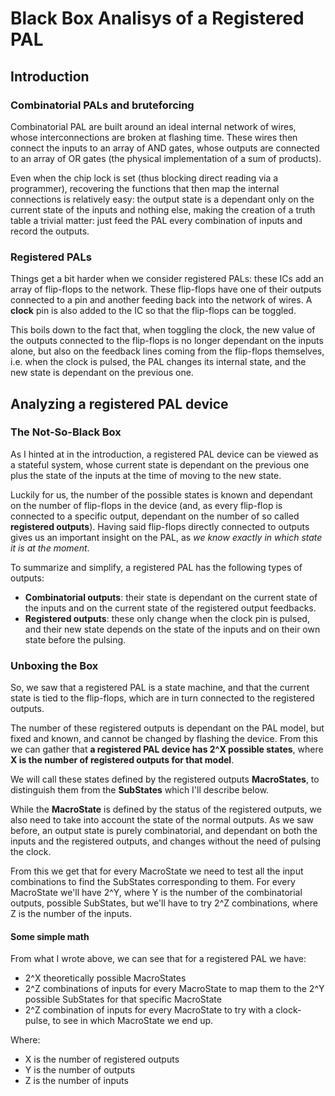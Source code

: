 # Black Box Analisys of a Registered PAL

## Introduction

### Combinatorial PALs and bruteforcing

Combinatorial PAL are built around an ideal internal network of wires, whose interconnections are broken at flashing time. These wires then connect the inputs to an array of AND gates, whose outputs are connected to an array of OR gates (the physical implementation of a sum of products).

Even when the chip lock is set (thus blocking direct reading via a programmer), recovering the functions that then map the internal connections is relatively easy: the output state is a dependant only on the current state of the inputs and nothing else, making the creation of a truth table a trivial matter: just feed the PAL every combination of inputs and record the outputs.

### Registered PALs

Things get a bit harder when we consider registered PALs: these ICs add an array of flip-flops to the network.
These flip-flops have one of their outputs connected to a pin and another feeding back into the network of wires. A **clock** pin is also added to the IC so that the flip-flops can be toggled.

This boils down to the fact that, when toggling the clock, the new value of the outputs connected to the flip-flops is no longer dependant on the inputs alone, but also on the feedback lines coming from the flip-flops themselves, i.e. when the clock is pulsed, the PAL changes its internal state, and the new state is dependant on the previous one.

## Analyzing a registered PAL device

### The Not-So-Black Box

As I hinted at in the introduction, a registered PAL device can be viewed as a stateful system, whose current state is dependant on the previous one plus the state of the inputs at the time of moving to the new state.

Luckily for us, the number of the possible states is known and dependant on the number of flip-flops in the device (and, as every flip-flop is connected to a specific output, dependant on the number of so called **registered outputs**). Having said flip-flops directly connected to outputs gives us an important insight on the PAL, as *we know exactly in which state it is at the moment*.

To summarize and simplify, a registered PAL has the following types of outputs:

- **Combinatorial outputs**: their state is dependant on the current state of the inputs and on the current state of the registered output feedbacks.
- **Registered outputs**: these only change when the clock pin is pulsed, and their new state depends on the state of the inputs and on their own state before the pulsing.

### Unboxing the Box

So, we saw that a registered PAL is a state machine, and that the current state is tied to the flip-flops, which are in turn connected to the registered outputs.

The number of these registered outputs is dependant on the PAL model, but fixed and known, and cannot be changed by flashing the device. From this we can gather that **a registered PAL device has 2^X possible states**, where **X is the number of registered outputs for that model**.

We will call these states defined by the registered outputs **MacroStates**, to distinguish them from the **SubStates** which I'll describe below.

While the **MacroState** is defined by the status of the registered outputs, we also need to take into account the state of the normal outputs. As we saw before, an output state is purely combinatorial, and dependant on both the inputs and the registered outputs, and changes without the need of pulsing the clock.

From this we get that for every MacroState we need to test all the input combinations to find the SubStates corresponding to them. For every MacroState we'll have 2^Y, where Y is the number of the combinatorial outputs, possible SubStates, but we'll have to try 2^Z combinations, where Z is the number of the inputs.

#### Some simple math

From what I wrote above, we can see that for a registered PAL we have:

- 2^X theoretically possible MacroStates
- 2^Z combinations of inputs for every MacroState to map them to the 2^Y possible SubStates for that specific MacroState
- 2^Z combination of inputs for every MacroState to try with a clock-pulse, to see in which MacroState we end up.

Where:

- X is the number of registered outputs
- Y is the number of outputs
- Z is the number of inputs
